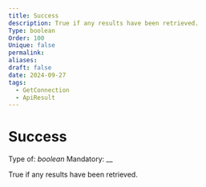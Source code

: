 ```yaml
---
title: Success
description: True if any results have been retrieved.
Type: boolean
Order: 100
Unique: false
permalink: 
aliases: 
draft: false
date: 2024-09-27
tags:
  - GetConnection
  - ApiResult
---
```

# Success

Type of: _boolean_
Mandatory: __

True if any results have been retrieved.
